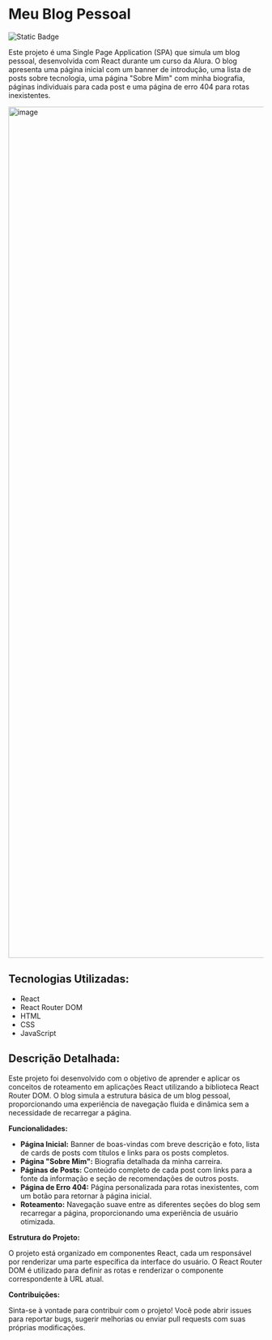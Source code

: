 # Meu Blog Pessoal

![Static Badge](https://img.shields.io/badge/Status-Finalizado-green)

Este projeto é uma Single Page Application (SPA) que simula um blog pessoal, desenvolvida com React durante um curso da Alura. O blog apresenta uma página inicial com um banner de introdução, uma lista de posts sobre tecnologia, uma página "Sobre Mim" com minha biografia, páginas individuais para cada post e uma página de erro 404 para rotas inexistentes.

<img width="1680" alt="image" src="https://github.com/ledsouza/ola-mundo/assets/56280624/e80ce24a-a52a-4440-9e50-2aaf6ab777fc">

## Tecnologias Utilizadas:

* React
* React Router DOM
* HTML
* CSS
* JavaScript

## Descrição Detalhada:

Este projeto foi desenvolvido com o objetivo de aprender e aplicar os conceitos de roteamento em aplicações React utilizando a biblioteca React Router DOM. O blog simula a estrutura básica de um blog pessoal, proporcionando uma experiência de navegação fluida e dinâmica sem a necessidade de recarregar a página.

**Funcionalidades:**

* **Página Inicial:** Banner de boas-vindas com breve descrição e foto, lista de cards de posts com títulos e links para os posts completos.
* **Página "Sobre Mim":** Biografia detalhada da minha carreira.
* **Páginas de Posts:** Conteúdo completo de cada post com links para a fonte da informação e seção de recomendações de outros posts.
* **Página de Erro 404:** Página personalizada para rotas inexistentes, com um botão para retornar à página inicial.
* **Roteamento:** Navegação suave entre as diferentes seções do blog sem recarregar a página, proporcionando uma experiência de usuário otimizada.

**Estrutura do Projeto:**

O projeto está organizado em componentes React, cada um responsável por renderizar uma parte específica da interface do usuário. O React Router DOM é utilizado para definir as rotas e renderizar o componente correspondente à URL atual.

**Contribuições:**

Sinta-se à vontade para contribuir com o projeto! Você pode abrir issues para reportar bugs, sugerir melhorias ou enviar pull requests com suas próprias modificações.
